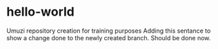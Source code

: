 # hello-world
Umuzi repository creation for training purposes
Adding this sentance to show a change done to the newly created branch.
Should be done now.
